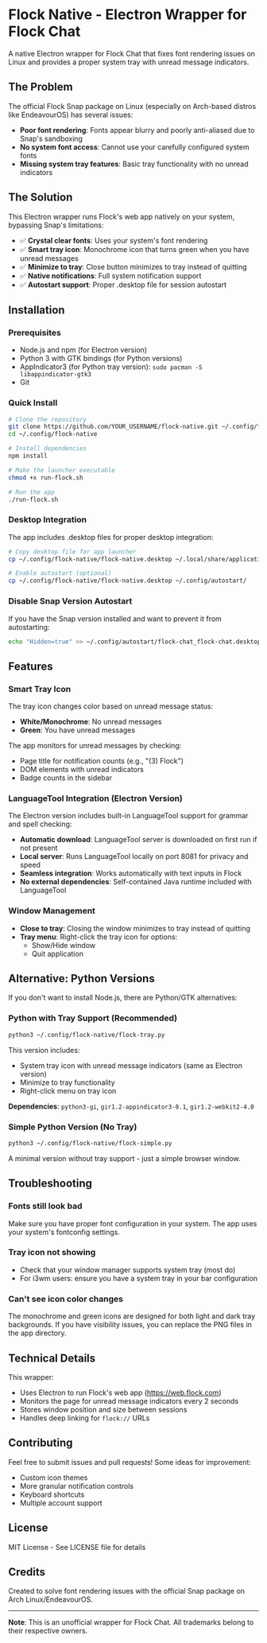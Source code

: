 # Flock Native - Electron Wrapper for Flock Chat

A native Electron wrapper for Flock Chat that fixes font rendering issues on Linux and provides a proper system tray with unread message indicators.

## The Problem

The official Flock Snap package on Linux (especially on Arch-based distros like EndeavourOS) has several issues:
- **Poor font rendering**: Fonts appear blurry and poorly anti-aliased due to Snap's sandboxing
- **No system font access**: Cannot use your carefully configured system fonts
- **Missing system tray features**: Basic tray functionality with no unread indicators

## The Solution

This Electron wrapper runs Flock's web app natively on your system, bypassing Snap's limitations:
- ✅ **Crystal clear fonts**: Uses your system's font rendering
- ✅ **Smart tray icon**: Monochrome icon that turns green when you have unread messages
- ✅ **Minimize to tray**: Close button minimizes to tray instead of quitting
- ✅ **Native notifications**: Full system notification support
- ✅ **Autostart support**: Proper .desktop file for session autostart

## Installation

### Prerequisites

- Node.js and npm (for Electron version)
- Python 3 with GTK bindings (for Python versions)
- AppIndicator3 (for Python tray version): `sudo pacman -S libappindicator-gtk3`
- Git

### Quick Install

```bash
# Clone the repository
git clone https://github.com/YOUR_USERNAME/flock-native.git ~/.config/flock-native
cd ~/.config/flock-native

# Install dependencies
npm install

# Make the launcher executable
chmod +x run-flock.sh

# Run the app
./run-flock.sh
```

### Desktop Integration

The app includes .desktop files for proper desktop integration:

```bash
# Copy desktop file for app launcher
cp ~/.config/flock-native/flock-native.desktop ~/.local/share/applications/

# Enable autostart (optional)
cp ~/.config/flock-native/flock-native.desktop ~/.config/autostart/
```

### Disable Snap Version Autostart

If you have the Snap version installed and want to prevent it from autostarting:

```bash
echo "Hidden=true" >> ~/.config/autostart/flock-chat_flock-chat.desktop
```

## Features

### Smart Tray Icon

The tray icon changes color based on unread message status:
- **White/Monochrome**: No unread messages
- **Green**: You have unread messages

The app monitors for unread messages by checking:
- Page title for notification counts (e.g., "(3) Flock")
- DOM elements with unread indicators
- Badge counts in the sidebar

### LanguageTool Integration (Electron Version)

The Electron version includes built-in LanguageTool support for grammar and spell checking:
- **Automatic download**: LanguageTool server is downloaded on first run if not present
- **Local server**: Runs LanguageTool locally on port 8081 for privacy and speed
- **Seamless integration**: Works automatically with text inputs in Flock
- **No external dependencies**: Self-contained Java runtime included with LanguageTool

### Window Management

- **Close to tray**: Closing the window minimizes to tray instead of quitting
- **Tray menu**: Right-click the tray icon for options:
  - Show/Hide window
  - Quit application

## Alternative: Python Versions

If you don't want to install Node.js, there are Python/GTK alternatives:

### Python with Tray Support (Recommended)

```bash
python3 ~/.config/flock-native/flock-tray.py
```

This version includes:
- System tray icon with unread message indicators (same as Electron version)
- Minimize to tray functionality
- Right-click menu on tray icon

**Dependencies**: `python3-gi`, `gir1.2-appindicator3-0.1`, `gir1.2-webkit2-4.0`

### Simple Python Version (No Tray)

```bash
python3 ~/.config/flock-native/flock-simple.py
```

A minimal version without tray support - just a simple browser window.

## Troubleshooting

### Fonts still look bad
Make sure you have proper font configuration in your system. The app uses your system's fontconfig settings.

### Tray icon not showing
- Check that your window manager supports system tray (most do)
- For i3wm users: ensure you have a system tray in your bar configuration

### Can't see icon color changes
The monochrome and green icons are designed for both light and dark tray backgrounds. If you have visibility issues, you can replace the PNG files in the app directory.

## Technical Details

This wrapper:
- Uses Electron to run Flock's web app (https://web.flock.com)
- Monitors the page for unread message indicators every 2 seconds
- Stores window position and size between sessions
- Handles deep linking for `flock://` URLs

## Contributing

Feel free to submit issues and pull requests! Some ideas for improvement:
- Custom icon themes
- More granular notification controls
- Keyboard shortcuts
- Multiple account support

## License

MIT License - See LICENSE file for details

## Credits

Created to solve font rendering issues with the official Snap package on Arch Linux/EndeavourOS.

---

**Note**: This is an unofficial wrapper for Flock Chat. All trademarks belong to their respective owners.